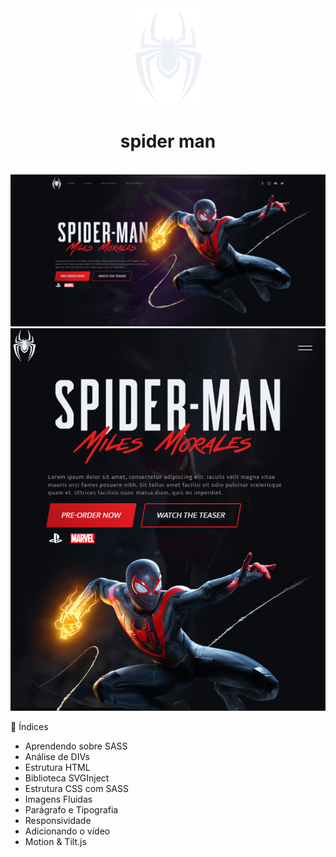 <div align="center">
  <img src="github/logo-spiderman.svg" >
  <h1> spider man </h1>
</div>
<br>
<div align="center">
  <img src="github/spider.png" >
  <img src="github/spider-2.png" >
</div>

📝 Índices
- Aprendendo sobre SASS
- Análise de DIVs
- Estrutura HTML
- Biblioteca SVGInject
- Estrutura CSS com SASS
- Imagens Fluidas
- Parágrafo e Tipografia
- Responsividade
- Adicionando o vídeo
- Motion & Tilt.js
